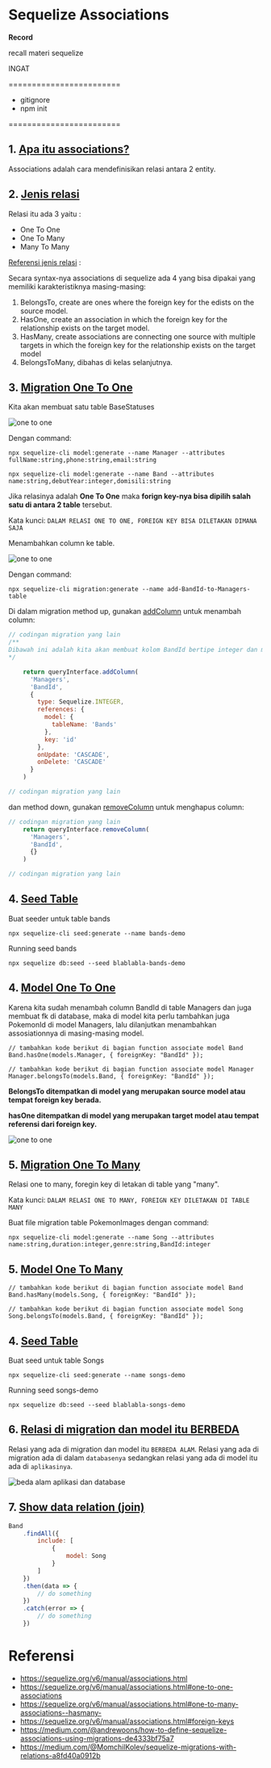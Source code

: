 # Sequelize Associations

**Record**

recall materi sequelize

INGAT

========================
- gitignore
- npm init

========================

## 1. [Apa itu associations?](https://sequelize.org/v5/manual/associations.html)

Associations adalah cara mendefinisikan relasi antara 2 entity.

## 2. [Jenis relasi](https://sequelize.org/v6/manual/associations.html)
Relasi itu ada 3 yaitu :
- One To One
- One To Many
- Many To Many

[Referensi jenis relasi](https://database.guide/the-3-types-of-relationships-in-database-design/) :

Secara syntax-nya associations di sequelize ada 4 yang bisa dipakai yang memiliki karakteristiknya masing-masing:
1. BelongsTo, create are ones where the foreign key for the edists on the source model.
2. HasOne, create an association in which the foreign key for the relationship exists on the target model.
3. HasMany, create associations are connecting one source with multiple targets in which the foreign key for the relationship exists on the target model
4. BelongsToMany, dibahas di kelas selanjutnya.

## 3. [Migration One To One](https://sequelize.org/master/manual/migrations.html#migration-skeleton)


Kita akan membuat satu table BaseStatuses

![one to one](./recap.png)

Dengan command: 

```npx sequelize-cli model:generate --name Manager --attributes fullName:string,phone:string,email:string```

```npx sequelize-cli model:generate --name Band --attributes name:string,debutYear:integer,domisili:string```


Jika relasinya adalah **One To One** maka **forign key-nya bisa dipilih salah satu di antara 2 table** tersebut.

Kata kunci:
`DALAM RELASI ONE TO ONE, FOREIGN KEY BISA DILETAKAN DIMANA SAJA`


Menambahkan column ke table.

![one to one](./recap.png)

Dengan command: 

```npx sequelize-cli migration:generate --name add-BandId-to-Managers-table```

Di dalam migration method up, gunakan [addColumn](https://sequelize.org/v6/class/src/dialects/abstract/query-interface.js~QueryInterface.html#instance-method-addColumn) untuk menambah column: 

```js
// codingan migration yang lain
/**
Dibawah ini adalah kita akan membuat kolom BandId bertipe integer dan mereferensi ke table bands kolom id juga onUpdate dan onDeletenya 'cascade'
*/

    return queryInterface.addColumn(
      'Managers',
      'BandId',
      {
        type: Sequelize.INTEGER,
        references: {
          model: {
            tableName: 'Bands'
          },
          key: 'id'
        },
        onUpdate: 'CASCADE',
        onDelete: 'CASCADE'
      }
    )

// codingan migration yang lain
```

dan method down, gunakan [removeColumn](https://sequelize.org/master/class/lib/dialects/abstract/query-interface.js~QueryInterface.html#instance-method-removeColumn) untuk menghapus column: 

```js
// codingan migration yang lain
    return queryInterface.removeColumn(
      'Managers',
      'BandId',
      {}
    )

// codingan migration yang lain
```

## 4. [Seed Table](https://sequelize.org/v6/manual/migrations.html#creating-first-seed)

Buat seeder untuk table bands
```
npx sequelize-cli seed:generate --name bands-demo
```

Running seed bands
```
npx sequelize db:seed --seed blablabla-bands-demo
```

## 4. [Model One To One](https://sequelize.org/v6/manual/associations.html#one-to-one-associations)

Karena kita sudah menambah column BandId di table Managers dan juga membuat fk di database, maka di model kita perlu tambahkan juga PokemonId di model Managers, lalu dilanjutkan menambahkan assosiationnya di masing-masing model. 

```
// tambahkan kode berikut di bagian function associate model Band
Band.hasOne(models.Manager, { foreignKey: "BandId" });

// tambahkan kode berikut di bagian function associate model Manager
Manager.belongsTo(models.Band, { foreignKey: "BandId" });
``` 

**BelongsTo ditempatkan di model yang merupakan source model atau tempat foreign key berada.**

**hasOne ditempatkan di model yang merupakan target model atau tempat referensi dari foreign key.**

![one to one](./recap.png)

## 5. [Migration One To Many](https://sequelize.org/v6/manual/associations.html#one-to-many-associations--hasmany-)

Relasi one to many, foregin key di letakan di table yang "many".

Kata kunci:
```DALAM RELASI ONE TO MANY, FOREIGN KEY DILETAKAN DI TABLE MANY```

Buat file migration table PokemonImages dengan command:
```
npx sequelize-cli model:generate --name Song --attributes name:string,duration:integer,genre:string,BandId:integer
```

## 5. [Model One To Many](https://sequelize.org/v6/manual/associations.html#one-to-many-associations--hasmany-)
```
// tambahkan kode berikut di bagian function associate model Band
Band.hasMany(models.Song, { foreignKey: "BandId" });

// tambahkan kode berikut di bagian function associate model Song
Song.belongsTo(models.Band, { foreignKey: "BandId" });
``` 

## 4. [Seed Table](https://sequelize.org/v6/manual/migrations.html#creating-first-seed)

Buat seed untuk table Songs
```
npx sequelize-cli seed:generate --name songs-demo
```

Running seed songs-demo
```
npx sequelize db:seed --seed blablabla-songs-demo
```

## 6. [Relasi di migration dan model itu BERBEDA](https://sequelize.org/v6/manual/associations.html)

Relasi yang ada di migration dan model itu `BERBEDA ALAM`. Relasi yang ada di migration ada di dalam `databasenya` sedangkan relasi yang ada di model itu ada di `aplikasinya`.

![beda alam aplikasi dan database](https://raw.githubusercontent.com/teddyKoerniadi/my-note/master/images/Screenshot_8.png)

## 7. [Show data relation (join)](https://sequelize.org/v6/manual/querying.html#relations---associations)
```js
Band
    .findAll({
        include: [
            { 
                model: Song
            }
        ]
    })
    .then(data => {
        // do something
    })
    .catch(error => {
        // do something
    })
``` 

# Referensi 
- https://sequelize.org/v6/manual/associations.html
- https://sequelize.org/v6/manual/associations.html#one-to-one-associations
- https://sequelize.org/v6/manual/associations.html#one-to-many-associations--hasmany-
- https://sequelize.org/v6/manual/associations.html#foreign-keys
- https://medium.com/@andrewoons/how-to-define-sequelize-associations-using-migrations-de4333bf75a7
- https://medium.com/@MomchilKolev/sequelize-migrations-with-relations-a8fd40a0912b
